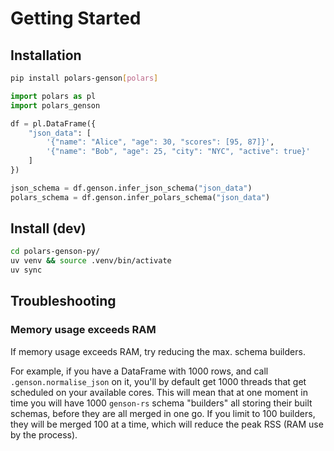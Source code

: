 # Getting Started

## Installation

```bash
pip install polars-genson[polars]
```

```python
import polars as pl
import polars_genson

df = pl.DataFrame({
    "json_data": [
        '{"name": "Alice", "age": 30, "scores": [95, 87]}',
        '{"name": "Bob", "age": 25, "city": "NYC", "active": true}'
    ]
})

json_schema = df.genson.infer_json_schema("json_data")
polars_schema = df.genson.infer_polars_schema("json_data")
```

## Install (dev)

```bash
cd polars-genson-py/
uv venv && source .venv/bin/activate
uv sync
```

## Troubleshooting

### Memory usage exceeds RAM

If memory usage exceeds RAM, try reducing the max. schema builders.

For example, if you have a DataFrame with 1000 rows, and call `.genson.normalise_json` on it,
you'll by default get 1000 threads that get scheduled on your available cores. This will mean that
at one moment in time you will have 1000 `genson-rs` schema "builders" all storing their built
schemas, before they are all merged in one go. If you limit to 100 builders, they will be merged 100
at a time, which will reduce the peak RSS (RAM use by the process).

